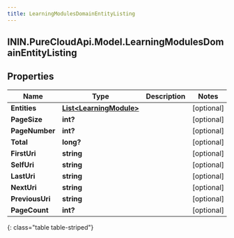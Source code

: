 ```yaml
---
title: LearningModulesDomainEntityListing
---
```

## ININ.PureCloudApi.Model.LearningModulesDomainEntityListing

## Properties

|Name | Type | Description | Notes|
|------------ | ------------- | ------------- | -------------|
| **Entities** | [**List&lt;LearningModule&gt;**](LearningModule.html) |  | [optional] |
| **PageSize** | **int?** |  | [optional] |
| **PageNumber** | **int?** |  | [optional] |
| **Total** | **long?** |  | [optional] |
| **FirstUri** | **string** |  | [optional] |
| **SelfUri** | **string** |  | [optional] |
| **LastUri** | **string** |  | [optional] |
| **NextUri** | **string** |  | [optional] |
| **PreviousUri** | **string** |  | [optional] |
| **PageCount** | **int?** |  | [optional] |
{: class="table table-striped"}


